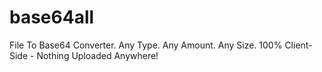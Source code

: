 # base64all
File To Base64 Converter. Any Type. Any Amount. Any Size. 100% Client-Side - Nothing Uploaded Anywhere!

